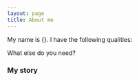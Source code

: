```yaml
---
layout: page
title: About me
---
```


My name is {}. I have the following qualities:


What else do you need?

### My story

